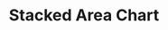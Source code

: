 ---
title: Stacked Area Chart
position:
parameters:
  - name:
    content:
content_markdown:

left_code_blocks:
  - code_block: |-
      {
        "data1": [300, 350, 300, 0, 0, 120],
        "data2": [130, 100, 140, 200, 150, 50]
      }
    title: Input JSON
    language: json
  - code_block: |-
      chart.do('where data1 as area-spline')
      chart.do('where data2 as area')
      chart.do('group data1, data2')
    title: Config
    language: javascript

right_code_blocks:
  - code_block: |-
      {
          "data": {
              "columns": [
                  ["data1", 300, 350, 300, 0, 0, 120],
                  ["data2", 130, 100, 140, 200, 150, 50]
              ],
              "types": {
                  "data1": "area-spline",
                  "data2": "area-spline"
              },
              groups: [["data1", "data2"]]
          }
      }
    title: Output
    language: json
---